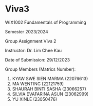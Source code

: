 # Viva3

WIX1002 Fundamentals of Programming

Semester 2023/2024

Group Assignment Viva 2


Instructor: Dr. Lim Chee Kau

Date of Submission: 29/12/2023


Group Members (Matrics Number):
1. KYAW SWE SIEN MARMA (22076613)
2. MA WENTING (22121759)
3. SHAURAH BINTI SASHA (23066257)
4. SILVIA EVAFARINA ASUN (23062999)
5. YU XINLE (23050476)

